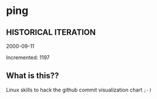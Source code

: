 # ping

## HISTORICAL ITERATION
2000-09-11

Incremented: 1197

## What is this?? 
Linux skills to hack the github commit visualization chart `;-)`
